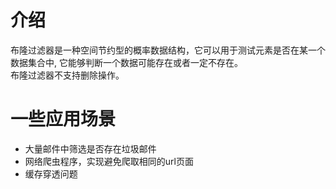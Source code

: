 # 介绍
布隆过滤器是一种空间节约型的概率数据结构，它可以用于测试元素是否在某一个数据集合中, 它能够判断一个数据可能存在或者一定不存在。  
布隆过滤器不支持删除操作。
# 一些应用场景
+ 大量邮件中筛选是否存在垃圾邮件
+ 网络爬虫程序，实现避免爬取相同的url页面
+ 缓存穿透问题
